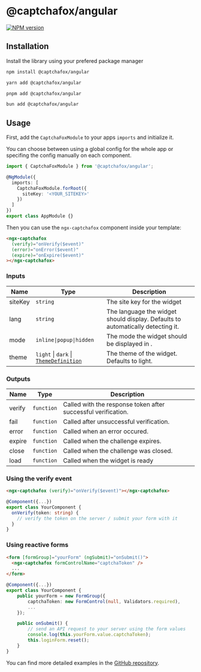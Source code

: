 # @captchafox/angular

[![NPM version](https://img.shields.io/npm/v/@captchafox/angular.svg)](https://www.npmjs.com/package/@captchafox/angular)

## Installation

Install the library using your prefered package manager

```sh
npm install @captchafox/angular
```

```sh
yarn add @captchafox/angular
```

```sh
pnpm add @captchafox/angular
```

```sh
bun add @captchafox/angular
```

## Usage

First, add the `CaptchaFoxModule` to your apps `imports` and initialize it.

You can choose between using a global config for the whole app or specifing the config manually on each component.

```ts
import { CaptchaFoxModule } from '@captchafox/angular';

@NgModule({
  imports: [
    CaptchaFoxModule.forRoot({
      siteKey: '<YOUR_SITEKEY>'
    })
  ]
})
export class AppModule {}
```

Then you can use the `ngx-captchafox` component inside your template:

```html
<ngx-captchafox
  (verify)="onVerify($event)"
  (error)="onError($event)"
  (expire)="onExpire($event)"
></ngx-captchafox>
```

### Inputs

| **Name** | **Type**                                                                                    | **Description**                                                                 |
| -------- | ------------------------------------------------------------------------------------------- | ------------------------------------------------------------------------------- |
| siteKey  | `string`                                                                                    | The site key for the widget                                                     |
| lang     | `string`                                                                                    | The language the widget should display. Defaults to automatically detecting it. |
| mode     | `inline\|popup\|hidden`                                                                     | The mode the widget should be displayed in .                                    |
| theme    | `light` \| `dark` \|  [`ThemeDefinition`](https://docs.captchafox.com/theming#custom-theme) | The theme of the widget. Defaults to light.                                     |

### Outputs

| **Name** | **Type**   | **Description**                                               |
| -------- | ---------- | ------------------------------------------------------------- |
| verify   | `function` | Called with the response token after successful verification. |
| fail     | `function` | Called after unsuccessful verification.                       |
| error    | `function` | Called when an error occured.                                 |
| expire   | `function` | Called when the challenge expires.                            |
| close    | `function` | Called when the challenge was closed.                         |
| load     | `function` | Called when the widget is ready                               |

### Using the verify event

```html
<ngx-captchafox (verify)="onVerify($event)"></ngx-captchafox>
```

```ts
@Component({...})
export class YourComponent {
  onVerify(token: string) {
    // verify the token on the server / submit your form with it
  }
}
```

### Using reactive forms

```html
<form [formGroup]="yourForm" (ngSubmit)="onSubmit()">
  <ngx-captchafox formControlName="captchaToken" />
  ...
</form>
```

```ts
@Component({...})
export class YourComponent {
    public yourForm = new FormGroup({
        captchaToken: new FormControl(null, Validators.required),
        ...
    });

    public onSubmit() {
        // send an API request to your server using the form values
        console.log(this.yourForm.value.captchaToken);
        this.loginForm.reset();
    }
}
```

You can find more detailed examples in the [GitHub repository](https://github.com/CaptchaFox/javascript-integrations/tree/main/examples/angular).
